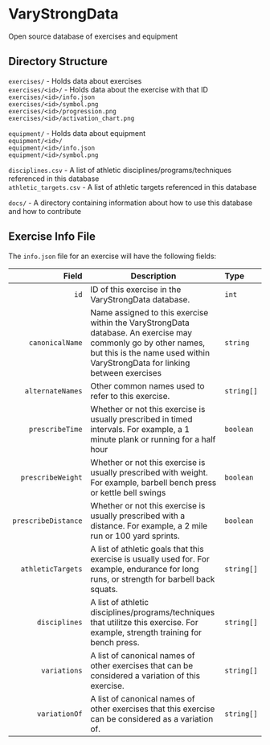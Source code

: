 # VaryStrongData
Open source database of exercises and equipment

## Directory Structure

`exercises/` - Holds data about exercises  
`exercises/<id>/` - Holds data about the exercise with that ID  
`exercises/<id>/info.json`  
`exercises/<id>/symbol.png`  
`exercises/<id>/progression.png`  
`exercises/<id>/activation_chart.png`  

`equipment/` - Holds data about equipment  
`equipment/<id>/`  
`equipment/<id>/info.json`  
`equipment/<id>/symbol.png`  

`disciplines.csv` - A list of athletic disciplines/programs/techniques referenced in this database  
`athletic_targets.csv` - A list of athletic targets referenced in this database  

`docs/` - A directory containing information about how to use this database and how to contribute  

## Exercise Info File

The `info.json` file for an exercise will have the following fields:

|Field | Description | Type |
| ---:| --- |:--- |
|`id`| ID of this exercise in the VaryStrongData database. | `int` |
|`canonicalName` | Name assigned to this exercise within the VaryStrongData database. An exercise may commonly go by other names, but this is the name used within VaryStrongData for linking between exercises | `string`|
|`alternateNames` | Other common names used to refer to this exercise. | `string[]` |
|`prescribeTime` | Whether or not this exercise is usually prescribed in timed intervals. For example, a 1 minute plank or running for a half hour| `boolean` |
|`prescribeWeight` | Whether or not this exercise is usually prescribed with weight. For example, barbell bench press or kettle bell swings | `boolean`|
|`prescribeDistance` | Whether or not this exercise is usually prescribed with a distance. For example, a 2 mile run or 100 yard sprints. | `boolean`|
|`athleticTargets` | A list of athletic goals that this exercise is usually used for. For example, endurance for long runs, or strength for barbell back squats. | `string[]`|
|`disciplines` | A list of athletic disciplines/programs/techniques that utilitze this exercise. For example, strength training for bench press. | `string[]`|
|`variations` | A list of canonical names of other exercises that can be considered a variation of this exercise. | `string[]` |
|`variationOf` | A list of canonical names of other exercises that this exercise can be considered as a variation of. | `string[]` |
